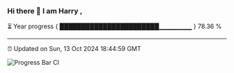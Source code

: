 ### Hi there 👋 I am Harry , 

⏳ Year progress { ███████████████████████▁▁▁▁▁▁▁ } 78.36 %

---

⏰ Updated on Sun, 13 Oct 2024 18:44:59 GMT

![Progress Bar CI](https://github.com/duykhang68/duykhang68/workflows/Progress%20Bar%20CI/badge.svg)
